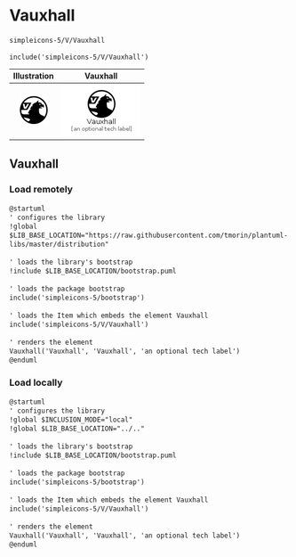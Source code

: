 # Vauxhall


```text
simpleicons-5/V/Vauxhall
```

```text
include('simpleicons-5/V/Vauxhall')
```



| Illustration | Vauxhall |
| :---: | :---: |
| ![illustration for Illustration](../../simpleicons-5/V/Vauxhall.png) | ![illustration for Vauxhall](../../simpleicons-5/V/Vauxhall.Local.png) |




## Vauxhall

### Load remotely
```plantuml
@startuml
' configures the library
!global $LIB_BASE_LOCATION="https://raw.githubusercontent.com/tmorin/plantuml-libs/master/distribution"

' loads the library's bootstrap
!include $LIB_BASE_LOCATION/bootstrap.puml

' loads the package bootstrap
include('simpleicons-5/bootstrap')

' loads the Item which embeds the element Vauxhall
include('simpleicons-5/V/Vauxhall')

' renders the element
Vauxhall('Vauxhall', 'Vauxhall', 'an optional tech label')
@enduml
```

### Load locally
```plantuml
@startuml
' configures the library
!global $INCLUSION_MODE="local"
!global $LIB_BASE_LOCATION="../.."

' loads the library's bootstrap
!include $LIB_BASE_LOCATION/bootstrap.puml

' loads the package bootstrap
include('simpleicons-5/bootstrap')

' loads the Item which embeds the element Vauxhall
include('simpleicons-5/V/Vauxhall')

' renders the element
Vauxhall('Vauxhall', 'Vauxhall', 'an optional tech label')
@enduml
```


